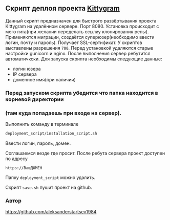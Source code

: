 ## Скрипт деплоя проекта [Kittygram](https://github.com/aleksanderstartsev1984/infra_sprint1)
Данный скрипт предназначен для быстрого развёртывания проекта Kittygram
на удалённом сервере. Порт 8080.
Установка происходит с мего гита(при желании переделать ссылку клонирования репы).
Применяются миграции, создаётся суперюзер(необходимо ввести логин, почту и пароль).
Получает SSL-сертификат.
У скриптов выставлены разрешения `700`.
Перед установкой удаляются старые настройки gunicorn и nginx.
После выполнения сервер ребутится автоматичкски.
Для запуска скрипта необходимы следующие данные:

- логин юзера
- IP сервера
- доменное имя(при наличии)

### Перед запуском скрипта убедится что папка находится в корневой директории
### (там куда попадаешь при входе на сервер).

Выполнить команду в терминале
```sh
deployment_script/installation_script.sh
```

Ввести логин, пароль, домен.

Соглашаемся везде где просит. После ребута сервера проект доступен по адресу
```
https://ВашДОМЕН
```
Папку `deployment_script` можно удалить.

Скрипт `save.sh` пушит проект на github.

### Автор

https://github.com/aleksanderstartsev1984
